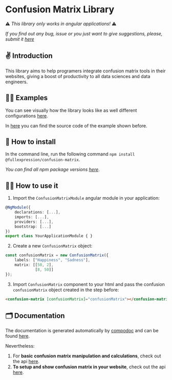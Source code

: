 # Confusion Matrix Library

⚠️ *This library only works in angular applications!* ⚠️

*If you find out any bug, issue or you just want to give suggestions, please, submit it [here](https://github.com/FullExpression/confusion-matrix/issues)*

## ✌️ Introduction

This library aims to help programers integrate confusion matrix tools in their websites, giving a boost of productivity to all data sciences and data engineers.

## 👨‍🏫 Examples

You can see visually how the library looks like as well different configurations [here](https://fe-confusion-matrix.web.app/).

In [here](https://github.com/FullExpression/confusion-matrix/tree/master/projects/web-app) you can find the source code of the example shown before.

## 🔨 How to install

In the command line, run the following command `npm install @fullexpression/confusion-matrix`.

*You can find all npm package versions [here](https://github.com/FullExpression/confusion-matrix/packages/630932/versions)*.

## 👩‍💻 How to use it

1. Import the `ConfusionMatrixModule` angular module in your application:

```ts
@NgModule({
    declarations: [...],
    imports: [...],
    providers: [...],
    bootstrap: [...]
})
export class YourApplicationModule { }
```

2. Create a new `ConfusionMatrix` object:

```ts
const confusionMatrix = new ConfusionMatrix({
    labels: ["Happiness", "Sadness"], 
    matrix: [[50, 2],
             [8, 50]]
});
```

3. Import `ConfusionMatrix` component to your html and pass the confusion `confusionMatrix` object created in the step before:

```html
<confusion-matrix [confusionMatrix]="confusionMatrix"></confusion-matrix>
```

## 🗂 Documentation

The documentation is generated automatically by [compodoc](https://compodoc.app/) and can be found [here](https://doc-confusion-matrix.web.app/).

Nevertheless:

1. For **basic confusion matrix manipulation and calculations**, check out the api [here](https://doc-confusion-matrix.web.app/classes/ConfusionMatrix.html).
2. **To setup and show confusion matrix in your website**, check out the api [here](https://doc-confusion-matrix.web.app/classes/ConfusionMatrix.html).





